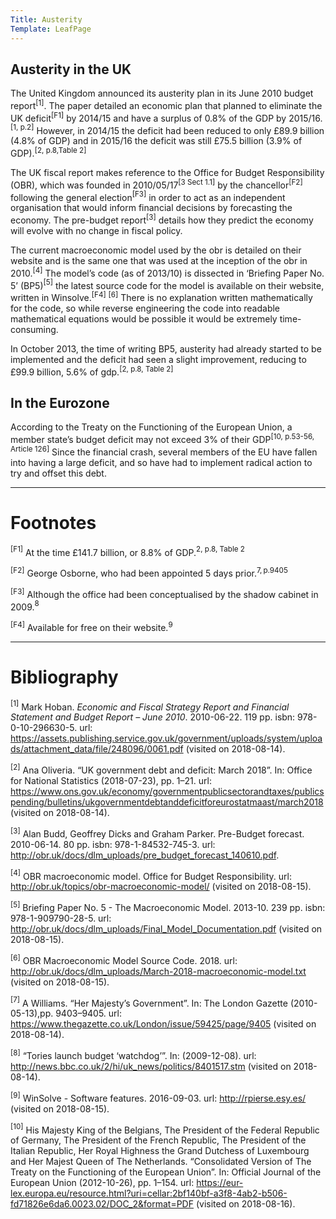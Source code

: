 ```yaml
---
Title: Austerity
Template: LeafPage
---
```


## Austerity in the UK

The United Kingdom announced its austerity plan in its June 2010 budget report$^{[1]}$. The paper detailed an economic plan that planned to eliminate the UK deficit$^{[\text{F}1]}$ by 2014/15 and have a surplus of 0.8% of the GDP by 2015/16.$^{[1\text{, p.2}]}$ However, in 2014/15 the deficit had been reduced to only £89.9 billion (4.8% of GDP) and in 2015/16 the deficit was still £75.5 billion (3.9% of GDP).$^{[2\text{, p.8,Table 2}]}$

The UK fiscal report makes reference to the Office for Budget Responsibility (OBR), which was founded in 2010/05/17$^{[3\text{ Sect 1.1}]}$ by the chancellor$^{[\text{F}2]}$ following the general election$^{[\text{F}3]}$ in order to act as an independent organisation that would inform financial decisions by forecasting the economy. The pre-budget report$^{[3]}$ details how they predict the economy will evolve with no change in fiscal policy.

The current macroeconomic model used by the obr is detailed on their website and is the same one that was used at the inception of the obr in 2010.$^{[4]}$ The model’s code (as of 2013/10) is dissected in ‘Briefing Paper No. 5’ (BP5)$^{[5]}$ the latest source code for the model is available on their website, written in Winsolve.$^{[\text{F}4]}$ $^{[6]}$ There is no explanation written mathematically for the code, so while reverse engineering the code into readable mathematical equations would be possible it would be extremely time-consuming.

In October 2013, the time of writing BP5, austerity had already started to be implemented and the deficit had seen a slight improvement, reducing to £99.9 billion, 5.6% of gdp.$^{[2\text{, p.8, Table 2}]}$

## In the Eurozone

According to the Treaty on the Functioning of the European Union, a member state’s budget deficit may not exceed 3% of their GDP$^{[10\text{, p.53-56, Article 126}]}$ Since the financial crash, several members of the EU have fallen into having a large deficit, and so have had to implement radical action to try and offset this debt.

---
# Footnotes

$^{[\text{F}1]}$ At the time £141.7 billion, or 8.8% of GDP.$^{2\text{, p.8, Table 2}}$

$^{[\text{F}2]}$ George Osborne, who had been appointed 5 days prior.$^{7,\text{p.9405}}$

$^{[\text{F}3]}$ Although the office had been conceptualised by the shadow cabinet in 2009.$^8$

$^{[\text{F}4]}$ Available for free on their website.$^9$

---
# Bibliography

$^{[1]}$ Mark Hoban. *Economic and Fiscal Strategy Report and Financial Statement and Budget Report – June 2010*. 2010-06-22. 119 pp. isbn: 978-0-10-296630-5. url: https://assets.publishing.service.gov.uk/government/uploads/system/uploads/attachment_data/file/248096/0061.pdf (visited on 2018-08-14).

$^{[2]}$ Ana Oliveria. “UK government debt and deficit: March 2018”. In: Office for National Statistics (2018-07-23), pp. 1–21. url: https://www.ons.gov.uk/economy/governmentpublicsectorandtaxes/publicspending/bulletins/ukgovernmentdebtanddeficitforeurostatmaast/march2018 (visited on 2018-08-14).

$^{[3]}$ Alan Budd, Geoffrey Dicks and Graham Parker. Pre-Budget forecast. 2010-06-14. 80 pp. isbn: 978-1-84532-745-3. url: http://obr.uk/docs/dlm_uploads/pre_budget_forecast_140610.pdf.

$^{[4]}$ OBR macroeconomic model. Office for Budget Responsibility. url: http://obr.uk/topics/obr-macroeconomic-model/ (visited on 2018-08-15).

$^{[5]}$ Briefing Paper No. 5 - The Macroeconomic Model. 2013-10. 239 pp. isbn: 978-1-909790-28-5. url: http://obr.uk/docs/dlm_uploads/Final_Model_Documentation.pdf (visited on 2018-08-15).

$^{[6]}$ OBR Macroeconomic Model Source Code. 2018. url: http://obr.uk/docs/dlm_uploads/March-2018-macroeconomic-model.txt (visited on 2018-08-15).

$^{[7]}$ A Williams. “Her Majesty’s Government”. In: The London Gazette (2010-05-13),pp. 9403–9405. url: https://www.thegazette.co.uk/London/issue/59425/page/9405 (visited on 2018-08-14).

$^{[8]}$ “Tories launch budget ‘watchdog’”. In: (2009-12-08). url: http://news.bbc.co.uk/2/hi/uk_news/politics/8401517.stm (visited on 2018-08-14).

$^{[9]}$ WinSolve - Software features. 2016-09-03. url: http://rpierse.esy.es/ (visited on 2018-08-15).

$^{[10]}$ His Majesty King of the Belgians, The President of the Federal Republic of Germany, The President of the French Republic, The President of the Italian Republic, Her Royal Highness the Grand Dutchess of Luxembourg and Her Majest Queen of The Netherlands. “Consolidated Version of The Treaty on the Functioning of the European Union”. In: Official Journal of the European Union (2012-10-26), pp. 1–154. url: https://eur-lex.europa.eu/resource.html?uri=cellar:2bf140bf-a3f8-4ab2-b506-fd71826e6da6.0023.02/DOC_2&format=PDF (visited on 2018-08-16).
